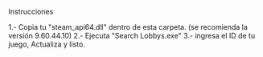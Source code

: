 Instrucciones

1.- Copia tu "steam_api64.dll" dentro de esta carpeta. (se recomienda la versión 9.60.44.10)
2.- Ejecuta "Search Lobbys.exe"
3.- ingresa el ID de tu juego, Actualiza y listo.
